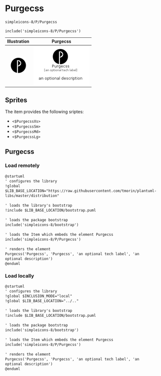 # Purgecss


```text
simpleicons-8/P/Purgecss
```

```text
include('simpleicons-8/P/Purgecss')
```



| Illustration | Purgecss |
| :---: | :---: |
| ![illustration for Illustration](../../simpleicons-8/P/Purgecss.png) | ![illustration for Purgecss](../../simpleicons-8/P/Purgecss.Local.png) |



## Sprites
The item provides the following sriptes:

- `<$PurgecssXs>`
- `<$PurgecssSm>`
- `<$PurgecssMd>`
- `<$PurgecssLg>`





## Purgecss

### Load remotely
```plantuml
@startuml
' configures the library
!global $LIB_BASE_LOCATION="https://raw.githubusercontent.com/tmorin/plantuml-libs/master/distribution"

' loads the library's bootstrap
!include $LIB_BASE_LOCATION/bootstrap.puml

' loads the package bootstrap
include('simpleicons-8/bootstrap')

' loads the Item which embeds the element Purgecss
include('simpleicons-8/P/Purgecss')

' renders the element
Purgecss('Purgecss', 'Purgecss', 'an optional tech label', 'an optional description')
@enduml
```

### Load locally
```plantuml
@startuml
' configures the library
!global $INCLUSION_MODE="local"
!global $LIB_BASE_LOCATION="../.."

' loads the library's bootstrap
!include $LIB_BASE_LOCATION/bootstrap.puml

' loads the package bootstrap
include('simpleicons-8/bootstrap')

' loads the Item which embeds the element Purgecss
include('simpleicons-8/P/Purgecss')

' renders the element
Purgecss('Purgecss', 'Purgecss', 'an optional tech label', 'an optional description')
@enduml
```

